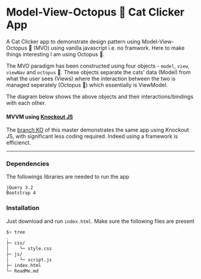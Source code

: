# Model-View-Octopus :octopus: Cat Clicker App

A Cat Clicker app to demonstrate design pattern using Model-View-Octopus :octopus: (MVO) using vanilla javascript i.e. no framwork. Here to make things interesting I am using Octopus :octopus:.

The MVO paradigm has been constructed using four objects - `model`, `view`, `viewNav` and `octopus` :octopus:. These  objects separate the cats' data (Model) from what the user sees (Views) where the interaction between the two is managed seperately (Octopus :octopus:) which essentially is ViewModel.

The diagram below shows the above objects and their interactions/bindings with each other.

#### MVVM using [Knockout JS](http://knockoutjs.com/)
The [branch KO](https://github.com/ravi-2912/mvo-cat-clicker/tree/ko) of this master demonstrates the same app using Knockout JS, with significant less coding required. Indeed using a framework is efficienct.

***
### Dependencies
The followings libraries are needed to run the app
```
jQuery 3.2
Bootstrap 4
```

### Installation
Just download and run `index.html`. Make sure the following files are present
```bash
$> tree
.
├─ css/
│    └─ style.css
├─ js/
│    └─ script.js
├─ index.html
└─ ReadMe.md
```